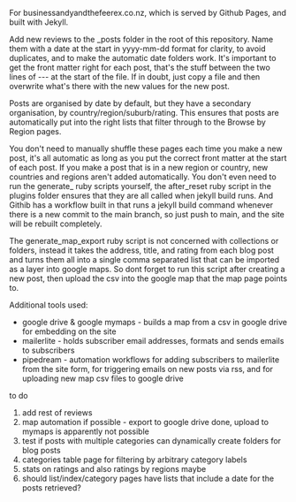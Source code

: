 For businessandyandthefeerex.co.nz, which is served by Github Pages, and built with Jekyll.

Add new reviews to the _posts folder in the root of this repository.
Name them with a date at the start in yyyy-mm-dd format for clarity, to avoid duplicates, and to make the automatic date folders work.
It's important to get the front matter right for each post, that's the stuff between the two lines of --- at the start of the file.
If in doubt, just copy a file and then overwrite what's there with the new values for the new post.

Posts are organised by date by default, but they have a secondary organisation, by country/region/suburb/rating.
This ensures that posts are automatically put into the right lists that filter through to the Browse by Region pages.

You don't need to manually shuffle these pages each time you make a new post, it's all automatic as long as you put the correct front matter at the start of each post.
If you make a post that is in a new region or country, new countries and regions aren't added automatically.
You don't even need to run the generate_ ruby scripts yourself, the after_reset ruby script in the plugins folder ensures that they are all called when jekyll build runs.
And Githib has a workflow built in that runs a jekyll build command whenever there is a new commit to the main branch, so just push to main, and the site will be rebuilt completely.

The generate_map_export ruby script is not concerned with collections or folders, instead it takes the address, title, and rating from each blog post and turns them all into a single comma separated list that can be imported as a layer into google maps. So dont forget to run this script after creating a new post, then upload the csv into the google map that the map page points to.

Additional tools used:
 - google drive & google mymaps - builds a map from a csv in google drive for embedding on the site
 - mailerlite - holds subscriber email addresses, formats and sends emails to subscribers
 - pipedream - automation workflows for adding subscribers to mailerlite from the site form, for triggering emails on new posts via rss, and for uploading new map csv files to google drive

to do  
1. add rest of reviews  
2. map automation if possible - export to google drive done, upload to mymaps is apparently not possible  
3. test if posts with multiple categories can dynamically create folders for blog posts  
3. categories table page for filtering by arbitrary category labels  
5. stats on ratings and also ratings by regions maybe  
6. should list/index/category pages have lists that include a date for the posts retrieved?  
